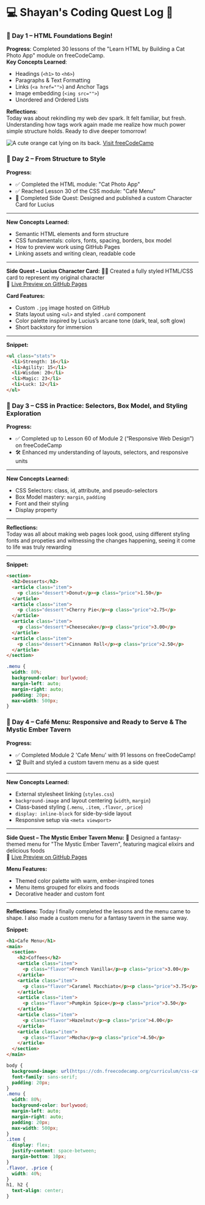 # 💻 Shayan's Coding Quest Log 🚀

### 📅 Day 1 – HTML Foundations Begin!

**Progress**: Completed 30 lessons of the "Learn HTML by Building a Cat Photo App" module on freeCodeCamp.  
**Key Concepts Learned**:
- Headings (`<h1>` to `<h6>`)
- Paragraphs & Text Formatting
- Links (`<a href="">`) and Anchor Tags
- Image embedding (`<img src="">`)
- Unordered and Ordered Lists

**Reflections**:  
Today was about rekindling my web dev spark. It felt familiar, but fresh. Understanding how tags work again made me realize how much power simple structure holds. Ready to dive deeper tomorrow!

<!-- Day 1 HTML Snippet -->
<img src="https://cdn.freecodecamp.org/curriculum/cat-photo-app/relaxing-cat.jpg" alt="A cute orange cat lying on its back.">
<a href="https://freecodecamp.org">Visit freeCodeCamp</a>

### 📅 Day 2 – From Structure to Style

**Progress:**
- ✅ Completed the HTML module: "Cat Photo App"
- ✅ Reached Lesson 30 of the CSS module: "Café Menu"
- 🧪 Completed Side Quest: Designed and published a custom Character Card for Lucius

---

**New Concepts Learned:**
- Semantic HTML elements and form structure
- CSS fundamentals: colors, fonts, spacing, borders, box model
- How to preview work using GitHub Pages
- Linking assets and writing clean, readable code

---

**Side Quest – Lucius Character Card:**
🧙‍♂️ Created a fully styled HTML/CSS card to represent my original character  
🔗 [Live Preview on GitHub Pages](https://seuhen.github.io/WebDevLog/Day%202/hero-card%20(Side%20Quest).html)

**Card Features:**
- Custom `.jpg` image hosted on GitHub
- Stats layout using `<ul>` and styled `.card` component
- Color palette inspired by Lucius’s arcane tone (dark, teal, soft glow)
- Short backstory for immersion

---

**Snippet:**
```html
<ul class="stats">
  <li>Strength: 16</li>
  <li>Agility: 15</li>
  <li>Wisdom: 20</li>
  <li>Magic: 23</li>
  <li>Luck: 12</li>
</ul>
```

### 📅 Day 3 – CSS in Practice: Selectors, Box Model, and Styling Exploration

**Progress:**
- ✅ Completed up to Lesson 60 of Module 2 (“Responsive Web Design”) on freeCodeCamp
- 🛠️ Enhanced my understanding of layouts, selectors, and responsive units

---

**New Concepts Learned:**
- CSS Selectors: class, id, attribute, and pseudo-selectors
- Box Model mastery: `margin`, `padding`
- Font and their styling
- Display property

---

**Reflections:**  
Today was all about making web pages look good, using different styling fonts and propeties and witnessing the changes happening, seeing it come to life was truly rewarding

---

**Snippet:**
```html
<section>
  <h2>Desserts</h2>
  <article class="item">
    <p class="dessert">Donut</p><p class="price">1.50</p>
  </article>
  <article class="item">
    <p class="dessert">Cherry Pie</p><p class="price">2.75</p>
  </article>
  <article class="item">
    <p class="dessert">Cheesecake</p><p class="price">3.00</p>
  </article>
  <article class="item">
    <p class="dessert">Cinnamon Roll</p><p class="price">2.50</p>
  </article>
</section>
```
```css
.menu {
  width: 80%;
  background-color: burlywood;
  margin-left: auto;
  margin-right: auto;
  padding: 20px;
  max-width: 500px;
}
```

### 📅 Day 4 – Café Menu: Responsive and Ready to Serve & The Mystic Ember Tavern

**Progress:**
- ✅ Completed Module 2 'Cafe Menu' with 91 lessons on freeCodeCamp!
- 🏆 Built and styled a custom tavern menu as a side quest

---

**New Concepts Learned:**
- External stylesheet linking (`styles.css`)  
- `background-image` and layout centering (`width`, `margin`)  
- Class-based styling (`.menu`, `.item`, `.flavor`, `.price`)  
- `display: inline-block` for side-by-side layout  
- Responsive setup via `<meta viewport>`

---

**Side Quest – The Mystic Ember Tavern Menu:**
🍻 Designed a fantasy-themed menu for "The Mystic Ember Tavern", featuring magical elixirs and delicious foods  
🔗 [Live Preview on GitHub Pages](https://seuhen.github.io/WebDevLog/Day%204/Tavern%20Menu%20(Side%20Quest)/tavern_menu.html)

**Menu Features:**
- Themed color palette with warm, ember-inspired tones
- Menu items grouped for elixirs and foods
- Decorative header and custom font

---

**Reflections:**
Today I finally completed the lessons and the menu came to shape. I also made a custom menu for a fantasy tavern in the same way.

**Snippet:**
```html
<h1>Cafe Menu</h1>
<main>
  <section>
    <h2>Coffees</h2>
    <article class="item">
      <p class="flavor">French Vanilla</p><p class="price">3.00</p>
    </article>
    <article class="item">
      <p class="flavor">Caramel Macchiato</p><p class="price">3.75</p>
    </article>
    <article class="item">
      <p class="flavor">Pumpkin Spice</p><p class="price">3.50</p>
    </article>
    <article class="item">
      <p class="flavor">Hazelnut</p><p class="price">4.00</p>
    </article>
    <article class="item">
      <p class="flavor">Mocha</p><p class="price">4.50</p>
    </article>
  </section>
</main>
```
```css
body {
  background-image: url(https://cdn.freecodecamp.org/curriculum/css-cafe/beans.jpg);
  font-family: sans-serif;
  padding: 20px;
}
.menu {
  width: 80%;
  background-color: burlywood;
  margin-left: auto;
  margin-right: auto;
  padding: 20px;
  max-width: 500px;
}
.item {
  display: flex;
  justify-content: space-between;
  margin-bottom: 10px;
}
.flavor, .price {
  width: 40%;
}
h1, h2 {
  text-align: center;
}
```
